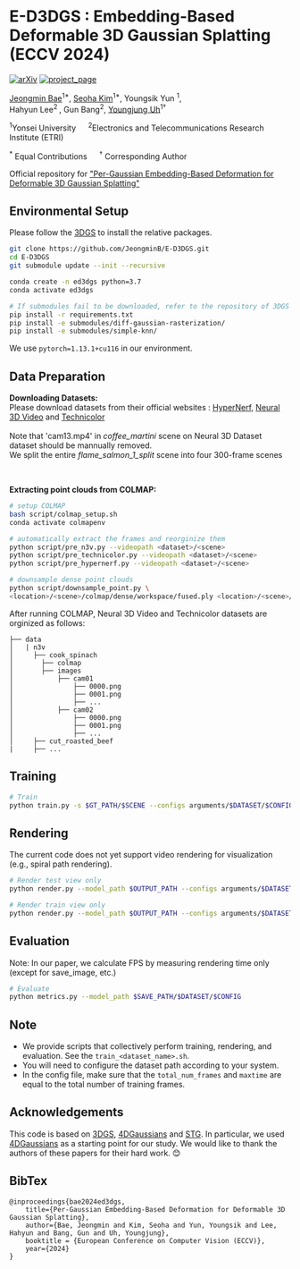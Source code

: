 #  E-D3DGS : Embedding-Based Deformable 3D Gaussian Splatting (ECCV 2024)

[![arXiv](https://img.shields.io/badge/arXiv-2404.03613-006600)](https://arxiv.org/abs/2404.03613) 
[![project_page](https://img.shields.io/badge/project_page-68BC71)](https://jeongminb.github.io/e-d3dgs/)

[Jeongmin Bae](https://jeongminb.github.io/)<sup>1*</sup>, [Seoha Kim](https://seoha-kim.github.io/)<sup>1*</sup>, Youngsik Yun <sup>1</sup>, </br>
Hahyun Lee<sup>2 </sup>, Gun Bang<sup>2</sup>, [Youngjung Uh](https://github.com/youngjung)<sup>1†</sup>

<sup>1</sup>Yonsei University &emsp; <sup>2</sup>Electronics and Telecommunications Research Institute (ETRI)

<sup>\*</sup> Equal Contributions &emsp; <sup>†</sup> Corresponding Author

Official repository for <a href="https://arxiv.org/abs/2404.03613">"Per-Gaussian Embedding-Based Deformation for Deformable 3D Gaussian Splatting"</a><br>



## Environmental Setup
Please follow the [3DGS](https://github.com/graphdeco-inria/gaussian-splatting) to install the relative packages.
```bash
git clone https://github.com/JeongminB/E-D3DGS.git
cd E-D3DGS
git submodule update --init --recursive

conda create -n ed3dgs python=3.7 
conda activate ed3dgs

# If submodules fail to be downloaded, refer to the repository of 3DGS  
pip install -r requirements.txt
pip install -e submodules/diff-gaussian-rasterization/
pip install -e submodules/simple-knn/ 
```
We use `pytorch=1.13.1+cu116` in our environment.


## Data Preparation

**Downloading Datasets:**  
Please download datasets from their official websites : [HyperNerf](https://github.com/google/hypernerf/releases/tag/v0.1), [Neural 3D Video](https://github.com/facebookresearch/Neural_3D_Video) and [Technicolor](https://www.interdigital.com/data_sets/light-field-dataset) <br><br>
Note that 'cam13.mp4' in <i>coffee_martini</i> scene on Neural 3D Dataset dataset should be mannually removed. <br>
We split the entire <i>flame_salmon_1_split</i> scene into four 300-frame scenes

<br>

**Extracting point clouds from COLMAP:** 
```bash
# setup COLMAP 
bash script/colmap_setup.sh
conda activate colmapenv 

# automatically extract the frames and reorginize them
python script/pre_n3v.py --videopath <dataset>/<scene>
python script/pre_technicolor.py --videopath <dataset>/<scene>
python script/pre_hypernerf.py --videopath <dataset>/<scene>

# downsample dense point clouds
python script/downsample_point.py \
<location>/<scene>/colmap/dense/workspace/fused.ply <location>/<scene>/points3D_downsample.ply
```


After running COLMAP, Neural 3D Video and Technicolor datasets are orginized as follows:
```
├── data
│   | n3v
│     ├── cook_spinach
│       ├── colmap
│       ├── images
│           ├── cam01
│               ├── 0000.png
│               ├── 0001.png
│               ├── ...
│           ├── cam02
│               ├── 0000.png
│               ├── 0001.png
│               ├── ...
│     ├── cut_roasted_beef
|     ├── ...
```

## Training

``` bash
# Train
python train.py -s $GT_PATH/$SCENE --configs arguments/$DATASET/$CONFIG.py --model_path $OUTPUT_PATH --expname $DATASET/$SCENE
``` 

## Rendering
The current code does not yet support video rendering for visualization (e.g., spiral path rendering).

``` bash
# Render test view only
python render.py --model_path $OUTPUT_PATH --configs arguments/$DATASET/$CONFIG.py --skip_train --skip_video

# Render train view only
python render.py --model_path $OUTPUT_PATH --configs arguments/$DATASET/$CONFIG.py --skip_test --skip_video
```

## Evaluation
Note: In our paper, we calculate FPS by measuring rendering time only (except for save_image, etc.)
``` bash
# Evaluate
python metrics.py --model_path $SAVE_PATH/$DATASET/$CONFIG
```

## Note

* We provide scripts that collectively perform training, rendering, and evaluation. See the `train_<dataset_name>.sh`. 
* You will need to configure the dataset path according to your system.
* In the config file, make sure that the `total_num_frames` and `maxtime` are equal to the total number of training frames.

## Acknowledgements

This code is based on [3DGS](https://github.com/graphdeco-inria/gaussian-splatting), [4DGaussians](https://github.com/hustvl/4DGaussians) and [STG](https://github.com/oppo-us-research/SpacetimeGaussians). In particular, we used [4DGaussians](https://github.com/hustvl/4DGaussians) as a starting point for our study. We would like to thank the authors of these papers for their hard work. 😊

## BibTex
```
@inproceedings{bae2024ed3dgs,
    title={Per-Gaussian Embedding-Based Deformation for Deformable 3D Gaussian Splatting}, 
    author={Bae, Jeongmin and Kim, Seoha and Yun, Youngsik and Lee, Hahyun and Bang, Gun and Uh, Youngjung}, 
    booktitle = {European Conference on Computer Vision (ECCV)},
    year={2024}
}
```